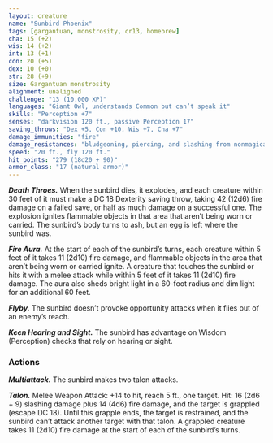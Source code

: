 ```yaml
---
layout: creature
name: "Sunbird Phoenix"
tags: [gargantuan, monstrosity, cr13, homebrew]
cha: 15 (+2)
wis: 14 (+2)
int: 13 (+1)
con: 20 (+5)
dex: 10 (+0)
str: 28 (+9)
size: Gargantuan monstrosity
alignment: unaligned
challenge: "13 (10,000 XP)"
languages: "Giant Owl, understands Common but can’t speak it"
skills: "Perception +7"
senses: "darkvision 120 ft., passive Perception 17"
saving_throws: "Dex +5, Con +10, Wis +7, Cha +7"
damage_immunities: "fire"
damage_resistances: "bludgeoning, piercing, and slashing from nonmagical attacks"
speed: "20 ft., fly 120 ft."
hit_points: "279 (18d20 + 90)"
armor_class: "17 (natural armor)"
---
```


***Death Throes.*** When the sunbird dies, it explodes, and each creature
within 30 feet of it must make a DC 18 Dexterity saving throw, taking
42 (12d6) fire damage on a failed save, or half as much damage on a
successful one. The explosion ignites flammable objects in that area
that aren’t being worn or carried. The sunbird’s body turns to ash,
but an egg is left where the sunbird was.

***Fire Aura.*** At the start of each of the sunbird’s turns, each creature
within 5 feet of it takes 11 (2d10) fire damage, and flammable objects
in the area that aren’t being worn or carried ignite. A creature that
touches the sunbird or hits it with a melee attack while within 5 feet
of it takes 11 (2d10) fire damage. The aura also sheds bright light in a
60-foot radius and dim light for an additional 60 feet.

***Flyby.*** The sunbird doesn’t provoke opportunity attacks when it flies
out of an enemy’s reach.

***Keen Hearing and Sight.*** The sunbird has advantage on Wisdom
(Perception) checks that rely on hearing or sight.

### Actions

***Multiattack.*** The sunbird makes two talon attacks.

***Talon.*** Melee Weapon Attack: +14 to hit, reach 5 ft., one target. Hit:
16 (2d6 + 9) slashing damage plus 14 (4d6) fire damage, and the
target is grappled (escape DC 18). Until this grapple ends, the target
is restrained, and the sunbird can’t attack another target with that
talon. A grappled creature takes 11 (2d10) fire damage at the start of
each of the sunbird’s turns.
